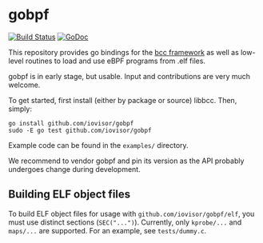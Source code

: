 # gobpf

[![Build Status](https://semaphoreci.com/api/v1/alban/gobpf-2/branches/master/badge.svg)](https://semaphoreci.com/alban/gobpf-2) [![GoDoc](https://godoc.org/github.com/golang/gddo?status.svg)](http://godoc.org/github.com/iovisor/gobpf)

This repository provides go bindings for the [bcc framework](https://github.com/iovisor/bcc)
as well as low-level routines to load and use eBPF programs from .elf
files.

gobpf is in early stage, but usable. Input and contributions are very much welcome.

To get started, first install (either by package or source) libbcc. Then, simply:

```
go install github.com/iovisor/gobpf
sudo -E go test github.com/iovisor/gobpf
```

Example code can be found in the `examples/` directory.

We recommend to vendor gobpf and pin its version as the API probably
undergoes change during development.

## Building ELF object files

To build ELF object files for usage with `github.com/iovisor/gobpf/elf`,
you must use distinct sections (`SEC("...")`). Currently, only
`kprobe/...` and `maps/...` are supported. For an example, see
`tests/dummy.c`.
